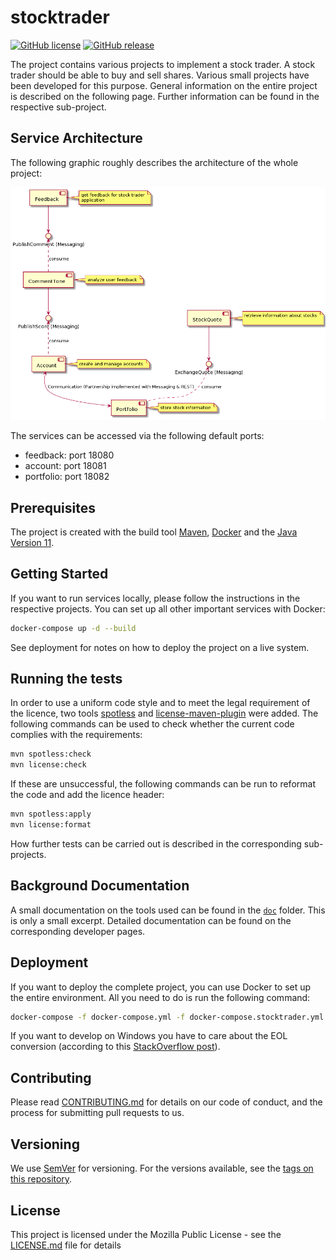 # stocktrader

[![GitHub license](https://img.shields.io/github/license/whzinformatik/stocktrader)][license]
[![GitHub release](https://img.shields.io/github/v/release/whzinformatik/stocktrader)][release]

The project contains various projects to implement a stock trader. A stock trader should be able to buy and sell shares. Various small projects have been developed for this purpose. General information on the entire project is described on the following page. Further information can be found in the respective sub-project.

## Service Architecture

The following graphic roughly describes the architecture of the whole project:

[![Architecture][architecture]][architecture]

The services can be accessed via the following default ports:

- feedback: port 18080
- account: port 18081
- portfolio: port 18082

## Prerequisites

The project is created with the build tool [Maven][maven], [Docker][docker] and the [Java Version 11][openjdk].

## Getting Started

If you want to run services locally, please follow the instructions in the respective projects. You can set up all other important services with Docker:

```bash
docker-compose up -d --build
```

See deployment for notes on how to deploy the project on a live system.

## Running the tests

In order to use a uniform code style and to meet the legal requirement of the licence, two tools [spotless][spotless] and [license-maven-plugin][license-plugin] were added. The following commands can be used to check whether the current code complies with the requirements:

```bash
mvn spotless:check
mvn license:check
```

If these are unsuccessful, the following commands can be run to reformat the code and add the licence header:

```bash
mvn spotless:apply
mvn license:format
```

How further tests can be carried out is described in the corresponding sub-projects.

## Background Documentation

A small documentation on the tools used can be found in the [`doc`][documentation] folder. This is only a small excerpt. Detailed documentation can be found on the corresponding developer pages.

## Deployment

If you want to deploy the complete project, you can use Docker to set up the entire environment. All you need to do is run the following command:

```bash
docker-compose -f docker-compose.yml -f docker-compose.stocktrader.yml up -d --build
```

If you want to develop on Windows you have to care about the EOL conversion (according to this [StackOverflow post][eol-stackoverflow]).


## Contributing

Please read [CONTRIBUTING.md][contributing] for details on our code of conduct, and the process for submitting pull requests to us.

## Versioning

We use [SemVer][versioning] for versioning. For the versions available, see the [tags on this repository][tags].

## License

This project is licensed under the Mozilla Public License - see the [LICENSE.md][license] file for details

[architecture]: ./doc/architecture/architecture.png
[documentation]: ./doc
[contributing]: CONTRIBUTING.md
[license]: LICENSE.md
[versioning]: http://semver.org/
[tags]: https://github.com/whzinformatik/stocktrader/tags
[release]: https://github.com/whzinformatik/stocktrader/releases
[spotless]: https://github.com/diffplug/spotless
[license-plugin]: https://github.com/mojohaus/license-maven-plugin
[maven]: https://maven.apache.org/
[openjdk]: https://openjdk.java.net/
[docker]: https://www.docker.com/
[eol-stackoverflow]: https://stackoverflow.com/q/39912557/10951752
